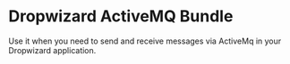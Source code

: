 Dropwizard ActiveMQ Bundle
==================================

Use it when you need to send and receive messages via ActiveMq in your Dropwizard application.

